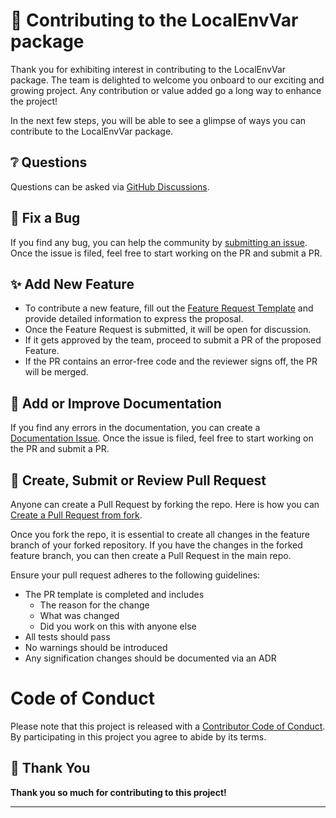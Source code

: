 ﻿# 🤝 Contributing to the LocalEnvVar package

Thank you for exhibiting interest in contributing to the LocalEnvVar package. The team is delighted to welcome you onboard to our exciting and growing project. Any contribution or value added go a long way to enhance the project!

In the next few steps, you will be able to see a glimpse of ways you can contribute to the LocalEnvVar package.

## ❔ Questions

Questions can be asked via [GitHub Discussions](https://github.com/stefan-karlsson/LocalEnvVar/discussions).

## 🐛 Fix a Bug

If you find any bug, you can help the community by [submitting an issue](https://github.com/stefan-karlsson/LocalEnvVar/issues/new?assignees=&labels=Type%3A+Bug&projects=&template=1-bug.md&title=%F0%9F%90%9B+). Once the issue is filed, feel free to start working on the PR and submit a PR.

## ✨ Add New Feature

* To contribute a new feature, fill out the [Feature Request Template](https://github.com/stefan-karlsson/LocalEnvVar/issues/new?assignees=&labels=Type%3A+Feature&projects=&template=0-feature.md&title=%E2%9C%A8) and provide detailed information to express the proposal.
* Once the Feature Request is submitted, it will be open for discussion.
* If it gets approved by the team, proceed to submit a PR of the proposed Feature.
* If the PR contains an error-free code and the reviewer signs off, the PR will be merged.

## 📝 Add or Improve Documentation

If you find any errors in the documentation, you can create a [Documentation Issue](https://github.com/stefan-karlsson/LocalEnvVar/issues/new?assignees=&labels=Type%3A+Documentation&projects=&template=2-docs.md&title=%F0%9F%93%9D). Once the issue is filed, feel free to start working on the PR and submit a PR.

## 👀 Create, Submit or Review Pull Request

Anyone can create a Pull Request by forking the repo. Here is how you can [Create a Pull Request from fork](https://help.github.com/en/github/collaborating-with-issues-and-pull-requests/creating-a-pull-request-from-a-fork).

Once you fork the repo, it is essential to create all changes in the feature branch of your forked repository. If you have the changes in the forked feature branch, you can then create a Pull Request in the main repo.

Ensure your pull request adheres to the following guidelines:

- The PR template is completed and includes
    - The reason for the change
    - What was changed
    - Did you work on this with anyone else
- All tests should pass
- No warnings should be introduced
- Any signification changes should be documented via an ADR

# Code of Conduct

Please note that this project is released with a
[Contributor Code of Conduct](code-of-conduct.md). By participating in this
project you agree to abide by its terms.

## 💙 Thank You

**Thank you so much for contributing to this project!**

---
